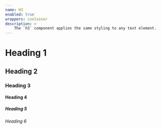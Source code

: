 ```yaml
---
name: H3
enabled: true
wrappers: container
description: >
    The `h3` component applies the same styling to any text element.
---
```


<h1 class="h3">Heading 1</h1>
<h2 class="h3">Heading 2</h2>
<h3>Heading 3</h3>
<h4 class="h3">Heading 4</h4>
<h5 class="h3">Heading 5</h5>
<h6 class="h3">Heading 6</h6>
